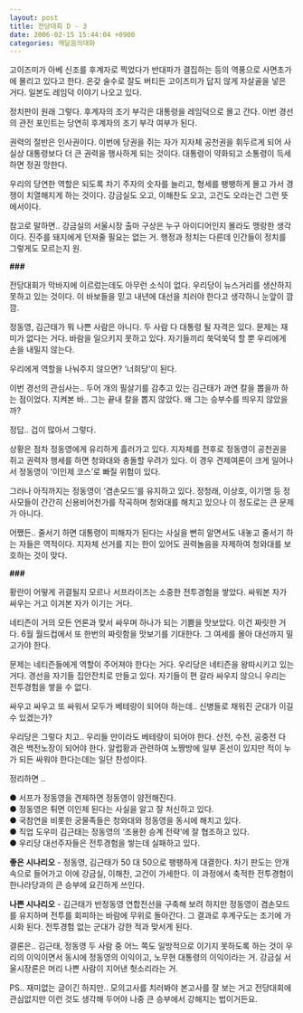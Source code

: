 ```yaml
---
layout: post
title: 전당대회 D - 3
date: 2006-02-15 15:44:04 +0900
categories: 깨달음의대화
---
```

고이즈미가 아베 신조를 후계자로 찍었다가 반대파가 결집하는 등의 역풍으로 사면초가에 몰리고 있다고 한다. 온갖 술수로 잘도 버티든 고이즈미가 답지 않게 자살골을 넣은 거다. 일본도 레임덕 이야기 나오고 있다. 

정치판이 원래 그렇다. 후계자의 조기 부각은 대통령을 레임덕으로 몰고 간다. 이번 경선의 관전 포인트는 당연히 후계자의 조기 부각 여부가 된다. 

권력의 절반은 인사권이다. 이번에 당권을 쥐는 자가 지자체 공천권을 휘두르게 되어 사실상 대통령보다 더 큰 권력을 행사하게 되는 것이다. 대통령이 약화되고 소통령이 득세하면 정권 망한다. 

우리의 당연한 역할은 되도록 차기 주자의 숫자를 늘리고, 형세를 팽팽하게 몰고 가서 경쟁이 치열해지게 하는 것이다. 강금실도 오고, 이해찬도 오고, 고건도 오라는건 그런 뜻에서이다. 

참고로 말하면.. 강금실의 서울시장 출마 구상은 누구 아이디어인지 몰라도 맹랑한 생각이다. 진주를 돼지에게 던져줄 필요는 없는 거. 행정과 정치는 다른데 인간들이 정치를 그렇게도 모르는지 원.

**###**

전당대회가 막바지에 이르렀는데도 아무런 소식이 없다. 우리당이 뉴스거리를 생산하지 못하고 있는 것이다. 이 바보들을 믿고 내년에 대선을 치러야 한다고 생각하니 눈앞이 깜깜. 

정동영, 김근태가 뭐 나쁜 사람은 아니다. 두 사람 다 대통령 될 자격은 있다. 문제는 재미가 없다는 거다. 바람을 일으키지 못하고 있다. 자기들끼리 쑥덕쑥덕 할 뿐 우리에게 손을 내밀지 않는다. 

우리에게 역할을 나눠주지 않으면? ‘너희당’이 된다. 

이번 경선의 관심사는.. 두어 개의 필살기를 감추고 있는 김근태가 과연 칼을 뽑을까 하는 점이었다. 지켜본 바.. 그는 끝내 칼을 뽑지 않았다. 왜 그는 승부수를 띄우지 않았을까? 

정답.. 겁이 많아서 그렇다. 

상황은 점차 정동영에게 유리하게 흘러가고 있다. 지자체를 전후로 정동영이 공천권을 쥐고 권력자 행세를 하면 청와대와 충돌할 우려가 있다. 이 경우 견제여론이 크게 일어나서 정동영이 ‘이인제 코스’로 빠질 위험이 있다. 

그러나 아직까지는 정동영이 ‘겸손모드’를 유지하고 있다. 정청래, 이상호, 이기명 등 정사모들이 간간히 신용비어천가를 작곡하며 청와대를 해치고 있으나 이 정도로는 큰 문제가 아니다. 

어쨌든.. 줄서기 하면 대통령이 피해자가 된다는 사실을 뻔히 알면서도 내놓고 줄서기 하는 자들은 역적이다. 지자체 선거를 지는 한이 있어도 권력놀음을 자제하여 청와대를 보호하는 것이 맞다.

**###**

황란이 어떻게 귀결될지 모르나 서프라이즈는 소중한 전투경험을 쌓았다. 싸워본 자가 싸우는 거고 이겨본 자가 이기는 거다. 

네티즌이 거의 모든 언론과 맞서 싸우며 하나가 되는 기쁨을 맛보았다. 이건 짜릿한 거다. 6월 월드컵에서 또 한번의 짜릿함을 맛보기를 기대한다. 그 여세를 몰아 대선까지 밀고가야 한다. 

문제는 네티즌들에게 역할이 주어져야 한다는 거다. 우리당은 네티즌을 왕따시키고 있는 거다. 경선을 자기들 집안잔치로 만들고 있다. 자기들이 편 갈라 싸우지 않으니 우리는 전투경험을 쌓을 수 없다. 

싸우고 싸우고 또 싸워서 모두가 베테랑이 되어야 하는데.. 신병들로 채워진 군대가 이길 수 있겠는가?

우리당은 그렇다 치고.. 우리들 만이라도 베테랑이 되어야 한다. 산전, 수전, 공중전 다 겪은 백전노장이 되어야 한다. 알럽황과 관련하여 노짱방에 일부 혼선이 있지만 적이 누가 되든 싸워야 한다는데는 일단 찬성이다. 

정리하면 ..

● 서프가 정동영을 견제하면 정동영이 얌전해진다.   
● 정동영은 튀면 이인제 된다는 사실을 알고 잘 처신하고 있다.  
● 국참연을 비롯한 궁물족들은 청와대와 정동영을 동시에 해치고 있다.   
● 직업 도우미 김근태는 정동영의 ‘조용한 승계 전략’에 잘 협조하고 있다.  
● 우리당 대선주자들은 전투경험을 쌓는데 실패하고 있다. 

**좋은 시나리오** - 정동영, 김근태가 50 대 50으로 팽팽하게 대결한다. 차기 판도는 안개 속으로 들어가고 이에 강금실, 이해찬, 고건이 가세한다. 이 과정에서 축적한 전투경험이 한나라당과의 큰 승부에 요긴하게 쓰인다. 

**나쁜 시나리오** - 김근태가 반정동영 연합전선을 구축해 보려 하지만 정동영이 겸손모드를 유지하며 전투를 회피하는 바람에 무위로 돌아간다. 그 결과로 후계구도는 조기에 가시화 된다. 전투경험 없는 군대가 강한 적과 맞서게 된다. 

결론은.. 김근태, 정동영 두 사람 중 어느 쪽도 일방적으로 이기지 못하도록 하는 것이 우리의 이익이면서 동시에 정동영의 이익이고, 노무현 대통령의 이익이라는 거. 강금실 서울시장론은 머리 나쁜 사람이 지어낸 헛소리라는 거.



PS.. 재미없는 글이긴 하지만.. 모의고사를 치러봐야 본고사를 잘 보는 거고 전당대회에 관심없지만 이런 것도 생각해 두어야 나중 큰 승부에서 강해지는 법이거든요.